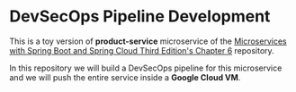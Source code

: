 # DevSecOps Pipeline Development

This is a toy version of **product-service** microservice of the [Microservices with Spring Boot and Spring Cloud Third Edition's Chapter 6](https://github.com/PacktPublishing/Microservices-with-Spring-Boot-and-Spring-Cloud-Third-Edition/tree/main/Chapter06) repository.

In this repository we will build a DevSecOps pipeline for this microservice and we will push the entire service inside a **Google Cloud VM**.

